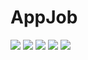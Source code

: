 

<html>
<body>
    <h1>AppJob</h1>
<!--     <a href="https://www.youtube.com/watch?v=1tFVpHS7At0"> Watch My app vid!! </a> -->
    <img src="https://github.com/fadi559/Appjob/blob/V1.1/src/Images/1.png" />
     <img src="https://github.com/fadi559/Appjob/blob/V1.1/src/Images/2.png" />
     <img src="https://github.com/fadi559/Appjob/blob/V1.1/src/Images/3.png" />
     <img src="https://github.com/fadi559/Appjob/blob/V1.1/src/Images/4.png" />
     <img src="https://github.com/fadi559/Appjob/blob/V1.1/src/Images/Simulator4.png" />
</body>
</html>
